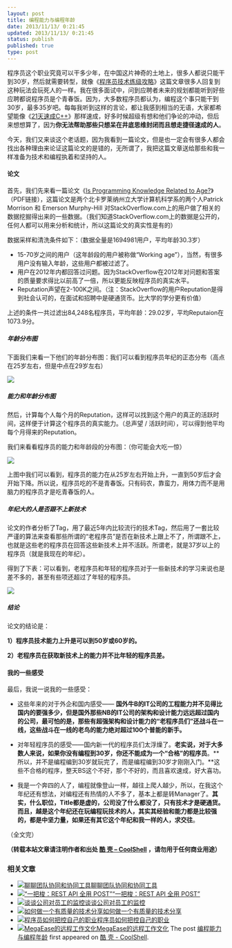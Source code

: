 ```yaml
---
layout: post
title: 编程能力与编程年龄
date: 2013/11/13/ 0:21:45
updated: 2013/11/13/ 0:21:45
status: publish
published: true
type: post
---
```


程序员这个职业究竟可以干多少年，在中国这片神奇的土地上，很多人都说只能干到30岁，然后就需要转型，就像《[程序员技术练级攻略](https://coolshell.cn/articles/4990.html "程序员技术练级攻略 - 354,806 人阅读")》这篇文章很多人回复到这种玩法会玩死人的一样。我在很多面试中，问到应聘者未来的规划都能听到好些应聘都说程序员是个青春饭。因为，大多数程序员都认为，编程这个事只能干到30岁，最多35岁吧。每每我听到这样的言论，都让我感到相当的无语，大家都希望能像《[21天速成C++](https://coolshell.cn/articles/2250.html "“21天教你学会C++”")》那样速成，好多时候超级有想和他们争论的冲动，但后来想想算了，因为**你无法帮助那些只想呆在井底思维封闭而且想走捷径速成的人**。


今天，我们又来谈这个老话题，因为我看到一篇论文，但是也一定会有很多人都会找出各种理由来论证这篇论文的是错的，无所谓了，我把这篇文章送给那些和我一样准备为技术和编程执着和坚持的人。


#### 论文


首先，我们先来看一篇论文《[Is Programming Knowledge Related to Age?](http://people.engr.ncsu.edu/ermurph3/papers/msr13.pdf)》（PDF链接），这篇论文是两个北卡罗莱纳州立大学计算机科学系的两个人Patrick Morrison 和 Emerson Murphy-Hill 对StackOverflow.com上的用户做了相关的数据挖掘得出来的一些数据。（我们知道StackOverflow.com上的数据是公开的，任何人都可以用来分析和统计，所以这篇论文的真实性是有的）


数据采样和清洗条件如下：（数据全量是1694981用户，平均年龄30.3岁）


* 15-70岁之间的用户（这年龄段的用户被称做“Working age”），当然，有很多用户没有输入年龄，这些用户都被过滤了。
* 用户在2012年内都回答过问题。因为StackOverflow在2012年对问题和答案的质量要求得比以前高了一倍，所以更能反映程序员的真实水平。
* Reputation声望在2-100K之间。（注：StackOverflow的用户Reputation是得到社会认可的，在面试和招聘中是硬通货币。比大学的学分更有价值）


上述的条件一共过滤出84,248名程序员，平均年龄：29.02岁，平均Reputaion在1073.9分。



##### 年龄分布图


下面我们来看一下他们的年龄分布图：我们可以看到程序员年纪的正态分布（高点在25岁左右，但是中点在29岁左右）


![](https://coolshell.cn/wp-content/uploads/2013/11/StackOverflow-Analysis-01.jpg)


##### 能力和年龄分布图


然后，计算每个人每个月的Reputation，这样可以找到这个用户的真正的活跃时间，这样便于计算这个程序员的真实能力。（总声望 / 活跃时间），可以得到他平均每个月得来的Reputation。


我们来看看程序员的能力和年龄段的分布图：（你可能会大吃一惊）


![](https://coolshell.cn/wp-content/uploads/2013/11/StackOverflow-Analysis-02.jpg)


上图中我们可以看到，程序员的能力在从25岁左右开始上升，一直到50岁后才会开始下降。所以说，程序员吃的不是青春饭。只有码农，靠蛮力，用体力而不是用脑力的程序员才是吃青春饭的人。


##### 年纪大的人是否跟不上新技术


论文的作者分析了Tag，用了最近5年内比较流行的技术Tag，然后用了一套比较严谨的算法来查看那些所谓的“老程序员”是否在新技术上跟上不了，所谓跟不上，也就是这些老的程序员在回答这些新技术上并不活跃。所谓老，就是37岁以上的程序员（就是我现在的年纪）。


得到了下表：可以看到，老程序员和年轻的程序员对于一些新技术的学习来说也是差不多的，甚至有些项还超过了年轻的程序员。


![](https://coolshell.cn/wp-content/uploads/2013/11/StackOverflow-Analysis-03.jpg)


##### 结论


论文的结论是：


**1）程序员技术能力上升是可以到50岁或60岁的。**


**2）老程序员在获取新技术上的能力并不比年轻的程序员差。**


#### 我的一些感受


最后，我说一说我的一些感受：


* 这些年来的对于外企和国内感受—— **国外牛B的IT公司的工程能力并不见得比国内的要强多少，但是国外那些NB的IT公司的架构和设计能力远远超过国内的公司，最可怕的是，那些有超强架构和设计能力的“老程序员们”还战斗在一线，这些战斗在一线的老鸟的能力绝对超过100个普能的新手。**


* 对年轻程序员的感受——国内新一代的程序员们太浮燥了。**老实说，对于大多数人来说，如果你没有编程到30岁，你还不能成为一个“合格”的程序员**。**所以，并不是编程编到30岁就玩完了，而是编程编到30岁才刚刚入门。**这些不合格的程序，整天BS这个不好，那个不好的，而且喜欢速成，好大喜功。


* 我是一个奔四的人了，编程就像登山一样，越往上爬人越少，所以，在我这个年纪还有想法，对编程还有热情的人不多了，基本上都是转Manager了。**其实，什么职位，Title都是虚的，公司没了什么都没了，只有技术才是硬通货。而且，越是这个年纪还在玩编程玩技术的人，其实其经验和能力都是比较强的，都是中坚力量，如果还有其它这个年纪和我一样的人，求交往**。


（全文完）




**（转载本站文章请注明作者和出处 [酷 壳 – CoolShell](https://coolshell.cn/) ，请勿用于任何商业用途）**



### 相关文章

* [![聊聊团队协同和协同工具](https://coolshell.cn/wp-content/uploads/2022/10/communication-150x150.png)](https://coolshell.cn/articles/22298.html)[聊聊团队协同和协同工具](https://coolshell.cn/articles/22298.html)
* [![“一把梭：REST API 全用 POST”](https://coolshell.cn/wp-content/uploads/2022/02/http_method-150x150.png)](https://coolshell.cn/articles/22173.html)[“一把梭：REST API 全用 POST”](https://coolshell.cn/articles/22173.html)
* [![谈谈公司对员工的监控](https://coolshell.cn/wp-content/uploads/2022/02/monitoring-150x150.jpeg)](https://coolshell.cn/articles/22157.html)[谈谈公司对员工的监控](https://coolshell.cn/articles/22157.html)
* [![如何做一个有质量的技术分享](https://coolshell.cn/wp-content/uploads/2021/07/knowledge_sharing-300x169-1-150x150.jpeg)](https://coolshell.cn/articles/21589.html)[如何做一个有质量的技术分享](https://coolshell.cn/articles/21589.html)
* [![程序员如何把控自己的职业](https://coolshell.cn/wp-content/uploads/2020/08/programmer.01-e1596792460687-150x150.png)](https://coolshell.cn/articles/20977.html)[程序员如何把控自己的职业](https://coolshell.cn/articles/20977.html)
* [![MegaEase的远程工作文化](https://coolshell.cn/wp-content/uploads/2020/01/remote-150x150.jpg)](https://coolshell.cn/articles/20765.html)[MegaEase的远程工作文化](https://coolshell.cn/articles/20765.html)
The post [编程能力与编程年龄](https://coolshell.cn/articles/10688.html) first appeared on [酷 壳 - CoolShell](https://coolshell.cn).